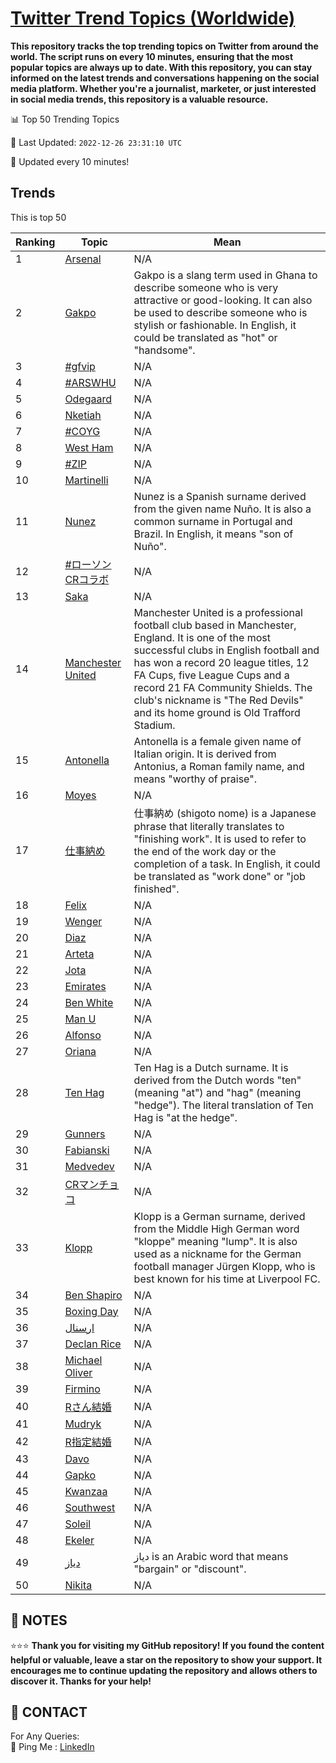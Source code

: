 [Twitter Trend Topics (Worldwide)](https://github.com/ErcinDedeoglu/Twitter-Trend-Topics)
==========

**This repository tracks the top trending topics on Twitter from around the world. 
The script runs on every 10 minutes, ensuring that the most popular topics are always up to date. 
With this repository, you can stay informed on the latest trends and conversations happening on the social media platform. 
Whether you're a journalist, marketer, or just interested in social media trends, this repository is a valuable resource.**


📊 Top 50 Trending Topics

📆 Last Updated: `2022-12-26 23:31:10 UTC`

🔧 Updated every 10 minutes!


## Trends

This is top 50

| Ranking | Topic | Mean |
| ------- | ------------ | ------------ |
| 1 | [Arsenal](http://twitter.com/search?q=Arsenal) | N/A |
| 2 | [Gakpo](http://twitter.com/search?q=Gakpo) | Gakpo is a slang term used in Ghana to describe someone who is very attractive or good-looking. It can also be used to describe someone who is stylish or fashionable. In English, it could be translated as "hot" or "handsome". |
| 3 | [#gfvip](http://twitter.com/search?q=%23gfvip) | N/A |
| 4 | [#ARSWHU](http://twitter.com/search?q=%23ARSWHU) | N/A |
| 5 | [Odegaard](http://twitter.com/search?q=Odegaard) | N/A |
| 6 | [Nketiah](http://twitter.com/search?q=Nketiah) | N/A |
| 7 | [#COYG](http://twitter.com/search?q=%23COYG) | N/A |
| 8 | [West Ham](http://twitter.com/search?q=West+Ham) | N/A |
| 9 | [#ZIP](http://twitter.com/search?q=%23ZIP) | N/A |
| 10 | [Martinelli](http://twitter.com/search?q=Martinelli) | N/A |
| 11 | [Nunez](http://twitter.com/search?q=Nunez) | Nunez is a Spanish surname derived from the given name Nuño. It is also a common surname in Portugal and Brazil. In English, it means "son of Nuño". |
| 12 | [#ローソンCRコラボ](http://twitter.com/search?q=%23%e3%83%ad%e3%83%bc%e3%82%bd%e3%83%b3CR%e3%82%b3%e3%83%a9%e3%83%9c) | N/A |
| 13 | [Saka](http://twitter.com/search?q=Saka) | N/A |
| 14 | [Manchester United](http://twitter.com/search?q=Manchester+United) | Manchester United is a professional football club based in Manchester, England. It is one of the most successful clubs in English football and has won a record 20 league titles, 12 FA Cups, five League Cups and a record 21 FA Community Shields. The club's nickname is "The Red Devils" and its home ground is Old Trafford Stadium. |
| 15 | [Antonella](http://twitter.com/search?q=Antonella) | Antonella is a female given name of Italian origin. It is derived from Antonius, a Roman family name, and means "worthy of praise". |
| 16 | [Moyes](http://twitter.com/search?q=Moyes) | N/A |
| 17 | [仕事納め](http://twitter.com/search?q=%e4%bb%95%e4%ba%8b%e7%b4%8d%e3%82%81) | 仕事納め (shigoto nome) is a Japanese phrase that literally translates to "finishing work". It is used to refer to the end of the work day or the completion of a task. In English, it could be translated as "work done" or "job finished". |
| 18 | [Felix](http://twitter.com/search?q=Felix) | N/A |
| 19 | [Wenger](http://twitter.com/search?q=Wenger) | N/A |
| 20 | [Diaz](http://twitter.com/search?q=Diaz) | N/A |
| 21 | [Arteta](http://twitter.com/search?q=Arteta) | N/A |
| 22 | [Jota](http://twitter.com/search?q=Jota) | N/A |
| 23 | [Emirates](http://twitter.com/search?q=Emirates) | N/A |
| 24 | [Ben White](http://twitter.com/search?q=Ben+White) | N/A |
| 25 | [Man U](http://twitter.com/search?q=Man+U) | N/A |
| 26 | [Alfonso](http://twitter.com/search?q=Alfonso) | N/A |
| 27 | [Oriana](http://twitter.com/search?q=Oriana) | N/A |
| 28 | [Ten Hag](http://twitter.com/search?q=Ten+Hag) | Ten Hag is a Dutch surname. It is derived from the Dutch words "ten" (meaning "at") and "hag" (meaning "hedge"). The literal translation of Ten Hag is "at the hedge". |
| 29 | [Gunners](http://twitter.com/search?q=Gunners) | N/A |
| 30 | [Fabianski](http://twitter.com/search?q=Fabianski) | N/A |
| 31 | [Medvedev](http://twitter.com/search?q=Medvedev) | N/A |
| 32 | [CRマンチョコ](http://twitter.com/search?q=CR%e3%83%9e%e3%83%b3%e3%83%81%e3%83%a7%e3%82%b3) | N/A |
| 33 | [Klopp](http://twitter.com/search?q=Klopp) | Klopp is a German surname, derived from the Middle High German word "kloppe" meaning "lump". It is also used as a nickname for the German football manager Jürgen Klopp, who is best known for his time at Liverpool FC. |
| 34 | [Ben Shapiro](http://twitter.com/search?q=Ben+Shapiro) | N/A |
| 35 | [Boxing Day](http://twitter.com/search?q=Boxing+Day) | N/A |
| 36 | [ارسنال](http://twitter.com/search?q=%d8%a7%d8%b1%d8%b3%d9%86%d8%a7%d9%84) | N/A |
| 37 | [Declan Rice](http://twitter.com/search?q=Declan+Rice) | N/A |
| 38 | [Michael Oliver](http://twitter.com/search?q=Michael+Oliver) | N/A |
| 39 | [Firmino](http://twitter.com/search?q=Firmino) | N/A |
| 40 | [Rさん結婚](http://twitter.com/search?q=R%e3%81%95%e3%82%93%e7%b5%90%e5%a9%9a) | N/A |
| 41 | [Mudryk](http://twitter.com/search?q=Mudryk) | N/A |
| 42 | [R指定結婚](http://twitter.com/search?q=R%e6%8c%87%e5%ae%9a%e7%b5%90%e5%a9%9a) | N/A |
| 43 | [Davo](http://twitter.com/search?q=Davo) | N/A |
| 44 | [Gapko](http://twitter.com/search?q=Gapko) | N/A |
| 45 | [Kwanzaa](http://twitter.com/search?q=Kwanzaa) | N/A |
| 46 | [Southwest](http://twitter.com/search?q=Southwest) | N/A |
| 47 | [Soleil](http://twitter.com/search?q=Soleil) | N/A |
| 48 | [Ekeler](http://twitter.com/search?q=Ekeler) | N/A |
| 49 | [دياز](http://twitter.com/search?q=%d8%af%d9%8a%d8%a7%d8%b2) | دياز is an Arabic word that means "bargain" or "discount". |
| 50 | [Nikita](http://twitter.com/search?q=Nikita) | N/A |




## 📝 NOTES

⭐⭐⭐ **Thank you for visiting my GitHub repository! If you found the content helpful or valuable, leave a star on the repository to show your support. It encourages me to continue updating the repository and allows others to discover it. Thanks for your help!**

## 📨 CONTACT

 For Any Queries:  
            🏓 Ping Me : [LinkedIn](https://www.linkedin.com/in/ercindedeoglu/)